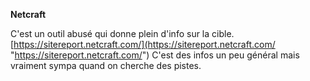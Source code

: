 **Netcraft**  

C'est un outil abusé qui donne plein d'info sur la cible. [https://sitereport.netcraft.com/](https://sitereport.netcraft.com/ "https://sitereport.netcraft.com/") C'est des infos un peu général mais vraiment sympa quand on cherche des pistes.